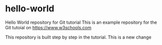 # hello-world
Hello World repository for Git tutorial
This is an example repository for the Git tutoial on https://www.w3schools.com

This repository is built step by step in the tutorial.
This is a new change
